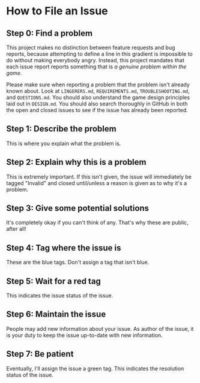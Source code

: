 # How to File an Issue

## Step 0:  Find a problem

This project makes no distinction between feature requests and bug reports, because attempting to define a line in this gradient is impossible to do without making everybody angry.  Instead, this project mandates that each issue report reports something that is _a genuine problem within the game._

Please make sure when reporting a problem that the problem isn't already known about.  Look at `LINGERERS.md`, `REQUIREMENTS.md`, `TROUBLESHOOTING.md`, and `QUESTIONS.md`.  You should also understand the game design principles laid out in `DESIGN.md`.  You should also search thoroughly in GitHub in both the open and closed issues to see if the issue has already been reported.

## Step 1:  Describe the problem

This is where you explain what the problem is.

## Step 2:  Explain why this is a problem

This is extremely important.  If this isn't given, the issue will immediately be tagged "Invalid" and closed until/unless a reason is given as to why it's a problem.

## Step 3:  Give some potential solutions

It's completely okay if you can't think of any.  That's why these are public, after all!

## Step 4:  Tag where the issue is

These are the blue tags.  Don't assign a tag that isn't blue.

## Step 5:  Wait for a red tag

This indicates the issue status of the issue.

## Step 6:  Maintain the issue

People may add new information about your issue.  As author of the issue, it is your duty to keep the issue up-to-date with new information.

## Step 7:  Be patient

Eventually, I'll assign the issue a green tag.  This indicates the resolution status of the issue.
